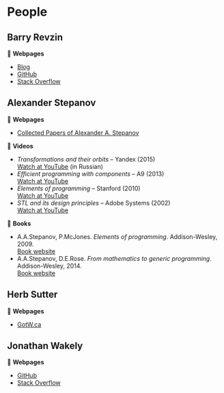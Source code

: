 # People

## Barry Revzin

:link: **Webpages**

* [Blog](https://brevzin.github.io/)
* [GitHub](https://brevzin.github.io/)
* [Stack Overflow](https://stackoverflow.com/users/2069064/barry)

## Alexander Stepanov

:link: **Webpages**

* [Collected Papers of Alexander A. Stepanov](http://stepanovpapers.com/)

:movie_camera: **Videos**

* *Transformations and their orbits* &ndash; Yandex (2015)\
[Watch at YouTube](https://www.youtube.com/watch?v=QmuMHtbO4ug) (in Russian)
* *Efficient programming with components* &ndash; A9 (2013)\
[Watch at YouTube](https://www.youtube.com/watch?v=aIHAEYyoTUc)
* *Elements of programming* &ndash; Stanford (2010)\
[Watch at YouTube](https://www.youtube.com/watch?v=Ih9gpJga4Vc)
* *STL and its design principles* &ndash; Adobe Systems (2002)\
[Watch at YouTube](https://www.youtube.com/watch?v=COuHLky7E2Q)

:book: **Books**

* A.A.Stepanov, P.McJones. *Elements of programming*. Addison-Wesley, 2009.\
[Book website](http://elementsofprogramming.com/)
* A.A.Stepanov, D.E.Rose. *From mathematics to generic programming*. Addison-Wesley, 2014.\
[Book website](http://www.fm2gp.com/)

## Herb Sutter

:link: **Webpages**

* [GotW.ca](http://www.gotw.ca/)

## Jonathan Wakely

:link: **Webpages**

* [GitHub](https://github.com/jwakely)
* [Stack Overflow](https://stackoverflow.com/users/981959/jonathan-wakely)

